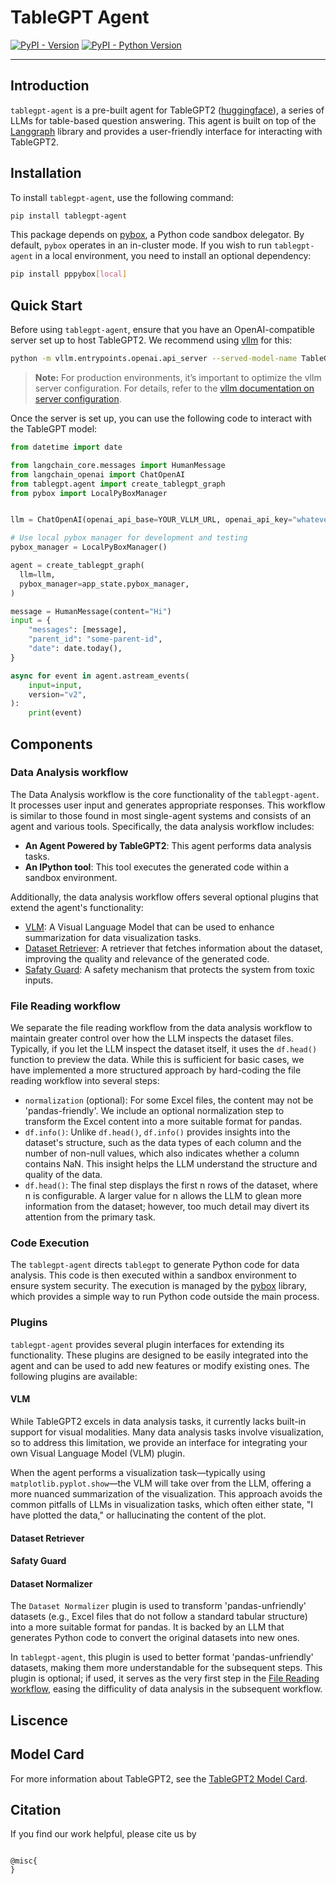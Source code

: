 # TableGPT Agent

[![PyPI - Version](https://img.shields.io/pypi/v/tablegpt-agent.svg)](https://pypi.org/project/tablegpt-agent)
[![PyPI - Python Version](https://img.shields.io/pypi/pyversions/tablegpt-agent.svg)](https://pypi.org/project/tablegpt-agent)

-----

## Introduction

`tablegpt-agent` is a pre-built agent for TableGPT2 ([huggingface](https://huggingface.co/collections/tablegpt/tablegpt2-67265071d6e695218a7e0376)), a series of LLMs for table-based question answering. This agent is built on top of the [Langgraph](https://github.com/langchain-ai/langgraph) library and provides a user-friendly interface for interacting with TableGPT2.

## Installation

To install `tablegpt-agent`, use the following command:

```sh
pip install tablegpt-agent
```

This package depends on [pybox](https://github.com/edwardzjl/pybox), a Python code sandbox delegator. By default, `pybox` operates in an in-cluster mode. If you wish to run `tablegpt-agent` in a local environment, you need to install an optional dependency:

```sh
pip install pppybox[local]
```

## Quick Start

Before using `tablegpt-agent`, ensure that you have an OpenAI-compatible server set up to host TableGPT2. We recommend using [vllm](https://github.com/vllm-project/vllm) for this:

```sh
python -m vllm.entrypoints.openai.api_server --served-model-name TableGPT2-7B --model path/to/weights
```

> **Note:** For production environments, it’s important to optimize the vllm server configuration. For details, refer to the [vllm documentation on server configuration](https://docs.vllm.ai/en/v0.6.0/serving/openai_compatible_server.html#command-line-arguments-for-the-server).

Once the server is set up, you can use the following code to interact with the TableGPT model:

```python
from datetime import date

from langchain_core.messages import HumanMessage
from langchain_openai import ChatOpenAI
from tablegpt.agent import create_tablegpt_graph
from pybox import LocalPyBoxManager


llm = ChatOpenAI(openai_api_base=YOUR_VLLM_URL, openai_api_key="whatever", model_name="TableGPT2-7B")

# Use local pybox manager for development and testing
pybox_manager = LocalPyBoxManager()

agent = create_tablegpt_graph(
  llm=llm,
  pybox_manager=app_state.pybox_manager,
)

message = HumanMessage(content="Hi")
input = {
    "messages": [message],
    "parent_id": "some-parent-id",
    "date": date.today(),
}

async for event in agent.astream_events(
    input=input,
    version="v2",
):
    print(event)
```

<!-- API reference -->

## Components

### Data Analysis workflow

The Data Analysis workflow is the core functionality of the `tablegpt-agent`. It processes user input and generates appropriate responses. This workflow is similar to those found in most single-agent systems and consists of an agent and various tools. Specifically, the data analysis workflow includes:

- **An Agent Powered by TableGPT2**: This agent performs data analysis tasks.
- **An IPython tool**: This tool executes the generated code within a sandbox environment.

Additionally, the data analysis workflow offers several optional plugins that extend the agent's functionality:

- [VLM](#vlm): A Visual Language Model that can be used to enhance summarization for data visualization tasks.
- [Dataset Retriever](#dataset-retriever): A retriever that fetches information about the dataset, improving the quality and relevance of the generated code.
- [Safaty Guard](#safaty-guard): A safety mechanism that protects the system from toxic inputs.

### File Reading workflow

We separate the file reading workflow from the data analysis workflow to maintain greater control over how the LLM inspects the dataset files. Typically, if you let the LLM inspect the dataset itself, it uses the `df.head()` function to preview the data. While this is sufficient for basic cases, we have implemented a more structured approach by hard-coding the file reading workflow into several steps:

- `normalization` (optional): For some Excel files, the content may not be 'pandas-friendly'. We include an optional normalization step to transform the Excel content into a more suitable format for pandas.
- `df.info()`: Unlike `df.head()`, `df.info()` provides insights into the dataset's structure, such as the data types of each column and the number of non-null values, which also indicates whether a column contains NaN. This insight helps the LLM understand the structure and quality of the data.
- `df.head()`: The final step displays the first n rows of the dataset, where n is configurable. A larger value for n allows the LLM to glean more information from the dataset; however, too much detail may divert its attention from the primary task.

### Code Execution

The `tablegpt-agent` directs `tablegpt` to generate Python code for data analysis. This code is then executed within a sandbox environment to ensure system security. The execution is managed by the [pybox](https://github.com/edwardzjl/pybox) library, which provides a simple way to run Python code outside the main process.

### Plugins

`tablegpt-agent` provides several plugin interfaces for extending its functionality. These plugins are designed to be easily integrated into the agent and can be used to add new features or modify existing ones. The following plugins are available:

#### VLM

While TableGPT2 excels in data analysis tasks, it currently lacks built-in support for visual modalities. Many data analysis tasks involve visualization, so to address this limitation, we provide an interface for integrating your own Visual Language Model (VLM) plugin.

When the agent performs a visualization task—typically using `matplotlib.pyplot.show`—the VLM will take over from the LLM, offering a more nuanced summarization of the visualization. This approach avoids the common pitfalls of LLMs in visualization tasks, which often either state, "I have plotted the data," or hallucinating the content of the plot.

#### Dataset Retriever

#### Safaty Guard

#### Dataset Normalizer

The `Dataset Normalizer` plugin is used to transform 'pandas-unfriendly' datasets (e.g., Excel files that do not follow a standard tabular structure) into a more suitable format for pandas. It is backed by an LLM that generates Python code to convert the original datasets into new ones.

In `tablegpt-agent`, this plugin is used to better format 'pandas-unfriendly' datasets, making them more understandable for the subsequent steps. This plugin is optional; if used, it serves as the very first step in the [File Reading workflow](#file-reading-workflow), easing the difficulity of data analysis in the subsequent workflow.

## Liscence

## Model Card

For more information about TableGPT2, see the [TableGPT2 Model Card](https://huggingface.co/tablegpt/tablegpt).

## Citation

If you find our work helpful, please cite us by

```

@misc{
}

```
